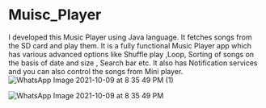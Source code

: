 # Muisc_Player
I developed this Music Player using Java language. It fetches songs from the SD card and play them. 
 It is a fully functional Music Player app which has various advanced options like Shuffle play ,Loop, Sorting of songs on the basis of date and size , Search bar etc.
 It also has Notification services and you can also control the songs from Mini player.
 ![WhatsApp Image 2021-10-09 at 8 35 49 PM (1)](https://user-images.githubusercontent.com/53477729/136663764-306cf126-cc55-494c-a0ae-27eda93f10cb.jpeg)
 
![WhatsApp Image 2021-10-09 at 8 35 49 PM](https://user-images.githubusercontent.com/53477729/136664126-457d8c51-c77f-4ac4-b59e-8119b8abb4d7.jpeg)

